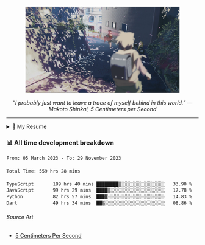 <p align="center"><img src="asset/header.jpg" width="80%"/></p>
<p align="center"><i>“I probably just want to leave a trace of myself behind in this world.” ― Makoto Shinkai, 5 Centimeters per Second</i></p>

---

<details>
  <summary>📃 My Resume</summary>

### Education

- 📖 **Computer Science**\
📆 10/2021 - present\
📍 **Thang Long University** - Hoang Mai, Hanoi, Vietnam

### Experience

<img align="right" src="https://img.shields.io/badge/Figma-F24E1E?style=flat&logo=figma&logoColor=white"/>
<img align="right" src="https://img.shields.io/badge/node.js-6DA55F?style=flat&logo=node.js&logoColor=white"/>
<img align="right" src="https://img.shields.io/badge/Next.js-black?style=flat&logo=next.js&logoColor=white"/>
<img align="right" src="https://img.shields.io/badge/TypeScript-007ACC?style=flat&logo=typescript&logoColor=white"/>


- 👨‍💻 **Frontend Web Intern**\
📆 07/2023 - present\
📍 **MQ ICT Solutions** - Hoang Mai, Hanoi, Vietnam
</details>

### 📊 All time development breakdown

<!--START_SECTION:waka-->

```txt
From: 05 March 2023 - To: 29 November 2023

Total Time: 559 hrs 28 mins

TypeScript       189 hrs 40 mins ████████▒░░░░░░░░░░░░░░░░   33.90 %
JavaScript       99 hrs 29 mins  ████▒░░░░░░░░░░░░░░░░░░░░   17.78 %
Python           82 hrs 57 mins  ███▓░░░░░░░░░░░░░░░░░░░░░   14.83 %
Dart             49 hrs 34 mins  ██▒░░░░░░░░░░░░░░░░░░░░░░   08.86 %
```

<!--END_SECTION:waka-->

###### Source Art

-  [5 Centimeters Per Second](https://wallhaven.cc/w/nrowq1)

